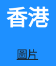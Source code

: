 <style>
body {
  background-image: url('429EA0F6-F280-4D32-8A09-2B69D351C8CC.jpeg');
  background-repeat: no-repeat;
  background-attachment: fixed; 
  background-size: 100% 100%;
}
</style>

<html>
<head><style>
body {
text-align: center;
color: black;
font-size: 35px;
}
</style>
</head>
<body>
<h1>香港</h1>
</body>
</html>

<html>
<head><style>
body {
text-align: center;
color: white ;
font-size: 28px;
background-color:DodgerBlue
}
</style>
</head>
<body>
<a href="www.google.com">圖片</a>
</body>
</html>











